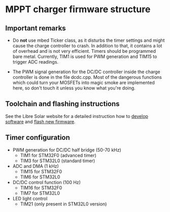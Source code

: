 # MPPT charger firmware structure

## Important remarks

- Do **not** use mbed Ticker class, as it disturbs the timer settings and might cause the charge controller to crash. In addition to that, it contains a lot of overhead and is not very efficient. Timers should be programmed bare metal. Currently, TIM1 is used for PWM generation and TIM15 to trigger ADC readings.

- The PWM signal generation for the DC/DC controller inside the charge controller is done in the file dcdc.cpp. Most of the dangerous functions which could turn your MOSFETs into magic smoke are implemented here, so don't touch it unless you know what you're doing.

## Toolchain and flashing instructions

See the Libre Solar website for a detailed instruction how to [develop software](http://libre.solar/docs/toolchain) and [flash new firmware](http://libre.solar/docs/flashing).


## Timer configuration

- PWM generation for DC/DC half bridge (50-70 kHz)
    - TIM1 for STM32F0 (advanced timer)
    - TIM3 for STM32L0 (standard timer)
- ADC and DMA (1 kHz)
    - TIM15 for STM32F0
    - TIM6 for STM32L0
- DC/DC control function (100 Hz)
    - TIM16 for STM32F0
    - TIM7 for STM32L0
- LED light control
    - TIM21 (only present in STM32L0 version)
